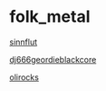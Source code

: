 # folk_metal

[sinnflut](http://sinnflut.stream.laut.fm/sinnflut)

[dj666geordieblackcore](http://dj666geordieblackcore.stream.laut.fm/dj666geordieblackcore)

[olirocks](http://olirocks.stream.laut.fm/olirocks)

